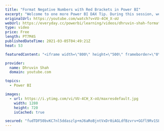 ```yaml
---
title: "Format Negative Numbers with Red Brackets in Power BI"
excerpt: "Welcome to one more Power BI DAX Tip. During this session, we will learn how we can format negative numbers with brackets in Power BI. We know that sometimes we need to represent negative numbers in brackets, and we have a question about how to achieve that in Power BI. We need to create a measure to"
originalUrl: https://youtube.com/watch?v=VU-4CH_X-oU
webUrl: https://everyday.cc/powerbi/learning/videos/dhruvin-shah-format-negative-numbers-with-red-brackets-in-power-bi/
type: video
price: Free
length: PT7M4S
publishedDateTime: 2021-03-05T04:49:21Z
heat: 53

featuredContent: "<iframe width=\"800\" height=\"500\" frameborder=\"0\" src=\"https://www.youtube.com/embed/VU-4CH_X-oU\" allow=\"accelerometer; autoplay; encrypted-media; gyroscope; picture-in-picture\" allowfullscreen></iframe>"

provider:
  name: Dhruvin Shah
  domain: youtube.com

topics:
  - Power BI

images:
  - url: https://i.ytimg.com/vi/VU-4CH_X-oU/maxresdefault.jpg
    width: 1280
    height: 720
    isCached: true

secured: "fudTDF50bvKC7nl5ddaszlp+mJ6aRoBjntVxDr0iAGLdfBzvrv+GGfl9Rv1SLYqL0xg0j4C1qjwenHAms2WgbuZFaDJkhymqpQsqVuaj5REQ+veuaNqJjEjUS9fckC6d2t2EQko3EoBPnszBr3GS9GyJpL08o1fMTlGRBweA8eeqBf/z4OuK0D50JSni1ZSa4f7VsO6rf7jAgK6uiyqPa+3Og7+9iJiWq7ZbdRh7YzhiBIS/qQKTtq/V/ZyjME0t88FX1IP2lnSsVB1tuEpCsncj5+TtT3o6q2u2T96RjKKu/BnFHq4+9/pQUg6KSZiuNTnMCHKhX4Bq29kpg0Lnf3XbxH/o/EHpWOn9nseZm26rRXYMVZjY96GGH4zkzPZAbsdpi0rC9AVojl+BiJWkZfH0TMFMLkBuNbdpwqxwe90=;Grmh3VssfjrLtcM8+1YcQg=="
---
```



